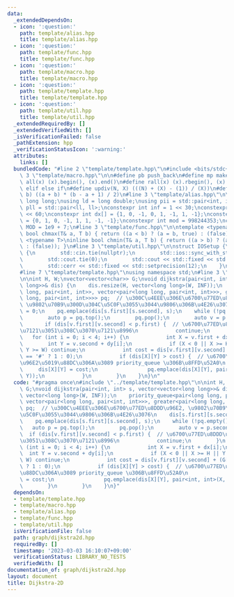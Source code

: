 ```yaml
---
data:
  _extendedDependsOn:
  - icon: ':question:'
    path: template/alias.hpp
    title: template/alias.hpp
  - icon: ':question:'
    path: template/func.hpp
    title: template/func.hpp
  - icon: ':question:'
    path: template/macro.hpp
    title: template/macro.hpp
  - icon: ':question:'
    path: template/template.hpp
    title: template/template.hpp
  - icon: ':question:'
    path: template/util.hpp
    title: template/util.hpp
  _extendedRequiredBy: []
  _extendedVerifiedWith: []
  _isVerificationFailed: false
  _pathExtension: hpp
  _verificationStatusIcon: ':warning:'
  attributes:
    links: []
  bundledCode: "#line 2 \"template/template.hpp\"\n#include <bits/stdc++.h>\n#line\
    \ 3 \"template/macro.hpp\"\n\n#define pb push_back\n#define mp make_pair\n#define\
    \ all(x) (x).begin(), (x).end()\n#define rall(x) (x).rbegin(), (x).rend()\n#define\
    \ elif else if\n#define updiv(N, X) (((N) + (X) - (1)) / (X))\n#define sigma(a,\
    \ b) ((a + b) * (b - a + 1) / 2)\n#line 3 \"template/alias.hpp\"\n\nusing ll =\
    \ long long;\nusing ld = long double;\nusing pii = std::pair<int, int>;\nusing\
    \ pll = std::pair<ll, ll>;\nconstexpr int inf = 1 << 30;\nconstexpr ll INF = 1LL\
    \ << 60;\nconstexpr int dx[] = {1, 0, -1, 0, 1, -1, 1, -1};\nconstexpr int dy[]\
    \ = {0, 1, 0, -1, 1, 1, -1, -1};\nconstexpr int mod = 998244353;\nconstexpr int\
    \ MOD = 1e9 + 7;\n#line 3 \"template/func.hpp\"\n\ntemplate <typename T>\ninline\
    \ bool chmax(T& a, T b) { return ((a < b) ? (a = b, true) : (false)); }\ntemplate\
    \ <typename T>\ninline bool chmin(T& a, T b) { return ((a > b) ? (a = b, true)\
    \ : (false)); }\n#line 3 \"template/util.hpp\"\n\nstruct IOSetup {\n    IOSetup()\
    \ {\n        std::cin.tie(nullptr);\n        std::ios::sync_with_stdio(false);\n\
    \        std::cout.tie(0);\n        std::cout << std::fixed << std::setprecision(12);\n\
    \        std::cerr << std::fixed << std::setprecision(12);\n    }\n} IOSetup;\n\
    #line 7 \"template/template.hpp\"\nusing namespace std;\n#line 3 \"graph/dijkstra2d.hpp\"\
    \n\nint H, W;\nvector<vector<char>> G;\nvoid dijkstra(pair<int, int> s, vector<vector<long\
    \ long>>& dis) {\n    dis.resize(H, vector<long long>(W, INF));\n    priority_queue<pair<long\
    \ long, pair<int, int>>, vector<pair<long long, pair<int, int>>>, greater<pair<long\
    \ long, pair<int, int>>>> pq;  // \u300C\u4EEE\u306E\u6700\u77ED\u8DDD\u96E2,\
    \ \u9802\u70B9\u300D\u304C\u5C0F\u3055\u3044\u9806\u306B\u4E26\u3076\n    dis[s.first][s.second]\
    \ = 0;\n    pq.emplace(dis[s.first][s.second], s);\n    while (!pq.empty()) {\n\
    \        auto p = pq.top();\n        pq.pop();\n        auto v = p.second;\n \
    \       if (dis[v.first][v.second] < p.first) {  // \u6700\u77ED\u8DDD\u96E2\u3067\
    \u7121\u3051\u308C\u3070\u7121\u8996\n            continue;\n        }\n     \
    \   for (int i = 0; i < 4; i++) {\n            int X = v.first + dx[i];\n    \
    \        int Y = v.second + dy[i];\n            if (X < 0 || X >= H || Y < 0 ||\
    \ Y >= W) continue;\n            int cost = dis[v.first][v.second] + (G[X][Y]\
    \ == '#' ? 1 : 0);\n            if (dis[X][Y] > cost) {  // \u6700\u77ED\u8DDD\
    \u96E2\u5019\u88DC\u306A\u3089 priority_queue \u306B\u8FFD\u52A0\n           \
    \     dis[X][Y] = cost;\n                pq.emplace(dis[X][Y], pair<int, int>(X,\
    \ Y));\n            }\n        }\n    }\n}\n"
  code: "#pragma once\n#include \"../template/template.hpp\"\n\nint H, W;\nvector<vector<char>>\
    \ G;\nvoid dijkstra(pair<int, int> s, vector<vector<long long>>& dis) {\n    dis.resize(H,\
    \ vector<long long>(W, INF));\n    priority_queue<pair<long long, pair<int, int>>,\
    \ vector<pair<long long, pair<int, int>>>, greater<pair<long long, pair<int, int>>>>\
    \ pq;  // \u300C\u4EEE\u306E\u6700\u77ED\u8DDD\u96E2, \u9802\u70B9\u300D\u304C\
    \u5C0F\u3055\u3044\u9806\u306B\u4E26\u3076\n    dis[s.first][s.second] = 0;\n\
    \    pq.emplace(dis[s.first][s.second], s);\n    while (!pq.empty()) {\n     \
    \   auto p = pq.top();\n        pq.pop();\n        auto v = p.second;\n      \
    \  if (dis[v.first][v.second] < p.first) {  // \u6700\u77ED\u8DDD\u96E2\u3067\u7121\
    \u3051\u308C\u3070\u7121\u8996\n            continue;\n        }\n        for\
    \ (int i = 0; i < 4; i++) {\n            int X = v.first + dx[i];\n          \
    \  int Y = v.second + dy[i];\n            if (X < 0 || X >= H || Y < 0 || Y >=\
    \ W) continue;\n            int cost = dis[v.first][v.second] + (G[X][Y] == '#'\
    \ ? 1 : 0);\n            if (dis[X][Y] > cost) {  // \u6700\u77ED\u8DDD\u96E2\u5019\
    \u88DC\u306A\u3089 priority_queue \u306B\u8FFD\u52A0\n                dis[X][Y]\
    \ = cost;\n                pq.emplace(dis[X][Y], pair<int, int>(X, Y));\n    \
    \        }\n        }\n    }\n}"
  dependsOn:
  - template/template.hpp
  - template/macro.hpp
  - template/alias.hpp
  - template/func.hpp
  - template/util.hpp
  isVerificationFile: false
  path: graph/dijkstra2d.hpp
  requiredBy: []
  timestamp: '2023-03-03 16:10:07+09:00'
  verificationStatus: LIBRARY_NO_TESTS
  verifiedWith: []
documentation_of: graph/dijkstra2d.hpp
layout: document
title: Dijkstra-2D
---
```


